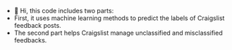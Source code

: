 - 👋 Hi, this code includes two parts:
- First, it uses machine learning methods to predict the labels of Craigslist feedback posts.
- The second part helps Craigslist manage unclassified and misclassified feedbacks.
